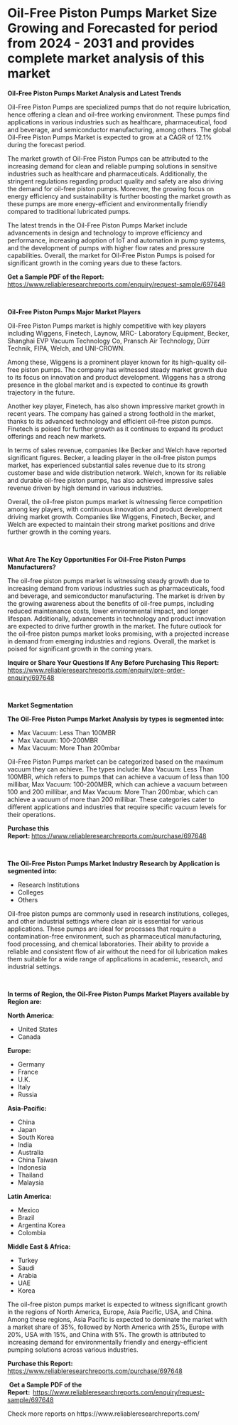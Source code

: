 <p><h1>Oil-Free Piston Pumps Market Size Growing and Forecasted for period from 2024 - 2031 and provides complete market analysis of this market</h1></p><p><strong>Oil-Free Piston Pumps Market Analysis and Latest Trends</strong></p>
<p><p>Oil-Free Piston Pumps are specialized pumps that do not require lubrication, hence offering a clean and oil-free working environment. These pumps find applications in various industries such as healthcare, pharmaceutical, food and beverage, and semiconductor manufacturing, among others. The global Oil-Free Piston Pumps Market is expected to grow at a CAGR of 12.1% during the forecast period.</p><p>The market growth of Oil-Free Piston Pumps can be attributed to the increasing demand for clean and reliable pumping solutions in sensitive industries such as healthcare and pharmaceuticals. Additionally, the stringent regulations regarding product quality and safety are also driving the demand for oil-free piston pumps. Moreover, the growing focus on energy efficiency and sustainability is further boosting the market growth as these pumps are more energy-efficient and environmentally friendly compared to traditional lubricated pumps.</p><p>The latest trends in the Oil-Free Piston Pumps Market include advancements in design and technology to improve efficiency and performance, increasing adoption of IoT and automation in pump systems, and the development of pumps with higher flow rates and pressure capabilities. Overall, the market for Oil-Free Piston Pumps is poised for significant growth in the coming years due to these factors.</p></p>
<p><strong>Get a Sample PDF of the Report:&nbsp;</strong> <a href="https://www.reliableresearchreports.com/enquiry/request-sample/697648">https://www.reliableresearchreports.com/enquiry/request-sample/697648</a></p>
<p>&nbsp;</p>
<p><strong>Oil-Free Piston Pumps Major Market Players</strong></p>
<p><p>Oil-Free Piston Pumps market is highly competitive with key players including Wiggens, Finetech, Laynow, MRC- Laboratory Equipment, Becker, Shanghai EVP Vacuum Technology Co, Pransch Air Technology, Dürr Technik, FIPA, Welch, and UNI-CROWN. </p><p>Among these, Wiggens is a prominent player known for its high-quality oil-free piston pumps. The company has witnessed steady market growth due to its focus on innovation and product development. Wiggens has a strong presence in the global market and is expected to continue its growth trajectory in the future.</p><p>Another key player, Finetech, has also shown impressive market growth in recent years. The company has gained a strong foothold in the market, thanks to its advanced technology and efficient oil-free piston pumps. Finetech is poised for further growth as it continues to expand its product offerings and reach new markets.</p><p>In terms of sales revenue, companies like Becker and Welch have reported significant figures. Becker, a leading player in the oil-free piston pumps market, has experienced substantial sales revenue due to its strong customer base and wide distribution network. Welch, known for its reliable and durable oil-free piston pumps, has also achieved impressive sales revenue driven by high demand in various industries.</p><p>Overall, the oil-free piston pumps market is witnessing fierce competition among key players, with continuous innovation and product development driving market growth. Companies like Wiggens, Finetech, Becker, and Welch are expected to maintain their strong market positions and drive further growth in the coming years.</p></p>
<p>&nbsp;</p>
<p><strong>What Are The Key Opportunities For Oil-Free Piston Pumps Manufacturers?</strong></p>
<p><p>The oil-free piston pumps market is witnessing steady growth due to increasing demand from various industries such as pharmaceuticals, food and beverage, and semiconductor manufacturing. The market is driven by the growing awareness about the benefits of oil-free pumps, including reduced maintenance costs, lower environmental impact, and longer lifespan. Additionally, advancements in technology and product innovation are expected to drive further growth in the market. The future outlook for the oil-free piston pumps market looks promising, with a projected increase in demand from emerging industries and regions. Overall, the market is poised for significant growth in the coming years.</p></p>
<p><strong>Inquire or Share Your Questions If Any Before Purchasing This Report:</strong> <a href="https://www.reliableresearchreports.com/enquiry/pre-order-enquiry/697648">https://www.reliableresearchreports.com/enquiry/pre-order-enquiry/697648</a></p>
<p>&nbsp;</p>
<p><strong>Market Segmentation</strong></p>
<p><strong>The Oil-Free Piston Pumps Market Analysis by types is segmented into:</strong></p>
<p><ul><li>Max Vacuum: Less Than 100MBR</li><li>Max Vacuum: 100-200MBR</li><li>Max Vacuum: More Than 200mbar</li></ul></p>
<p><p>Oil-Free Piston Pumps market can be categorized based on the maximum vacuum they can achieve. The types include: Max Vacuum: Less Than 100MBR, which refers to pumps that can achieve a vacuum of less than 100 millibar, Max Vacuum: 100-200MBR, which can achieve a vacuum between 100 and 200 millibar, and Max Vacuum: More Than 200mbar, which can achieve a vacuum of more than 200 millibar. These categories cater to different applications and industries that require specific vacuum levels for their operations.</p></p>
<p><strong>Purchase this Report:&nbsp;</strong><a href="https://www.reliableresearchreports.com/purchase/697648">https://www.reliableresearchreports.com/purchase/697648</a></p>
<p>&nbsp;</p>
<p><strong>The Oil-Free Piston Pumps Market Industry Research by Application is segmented into:</strong></p>
<p><ul><li>Research Institutions</li><li>Colleges</li><li>Others</li></ul></p>
<p><p>Oil-free piston pumps are commonly used in research institutions, colleges, and other industrial settings where clean air is essential for various applications. These pumps are ideal for processes that require a contamination-free environment, such as pharmaceutical manufacturing, food processing, and chemical laboratories. Their ability to provide a reliable and consistent flow of air without the need for oil lubrication makes them suitable for a wide range of applications in academic, research, and industrial settings.</p></p>
<p>&nbsp;</p>
<p><strong>In terms of Region, the Oil-Free Piston Pumps Market Players available by Region are:</strong></p>
<p>
    <p> <strong> North America: </strong>
        <ul>
            <li>United States</li>
            <li>Canada</li>
        </ul>
        </p> 
    <p> <strong> Europe: </strong>
        <ul>
            <li>Germany</li>
            <li>France</li>
            <li>U.K.</li>
            <li>Italy</li>
            <li>Russia</li>
        </ul>
        </p> 
    <p> <strong> Asia-Pacific: </strong>
        <ul>
            <li>China</li>
            <li>Japan</li>
            <li>South Korea</li>
            <li>India</li>
            <li>Australia</li>
            <li>China Taiwan</li>
            <li>Indonesia</li>
            <li>Thailand</li>
            <li>Malaysia</li>
        </ul>
        </p> 
    <p> <strong> Latin America: </strong>
        <ul>
            <li>Mexico</li>
            <li>Brazil</li>
            <li>Argentina Korea</li>
            <li>Colombia</li>
        </ul>
        </p> 
    <p> <strong> Middle East & Africa: </strong>
        <ul>
            <li>Turkey</li>
            <li>Saudi</li>
            <li>Arabia</li>
            <li>UAE</li>
            <li>Korea</li>
        </ul>
    </p>
    </p>
<p><p>The oil-free piston pumps market is expected to witness significant growth in the regions of North America, Europe, Asia Pacific, USA, and China. Among these regions, Asia Pacific is expected to dominate the market with a market share of 35%, followed by North America with 25%, Europe with 20%, USA with 15%, and China with 5%. The growth is attributed to increasing demand for environmentally friendly and energy-efficient pumping solutions across various industries.</p></p>
<p><strong>Purchase this Report: </strong><a href="https://www.reliableresearchreports.com/purchase/697648">https://www.reliableresearchreports.com/purchase/697648</a></p>
<p>&nbsp;<strong>Get a Sample PDF of the Report:&nbsp;&nbsp;</strong><a href="https://www.reliableresearchreports.com/enquiry/request-sample/697648">https://www.reliableresearchreports.com/enquiry/request-sample/697648</a></p>
<p><strong></strong></p>
<p>Check more reports on https://www.reliableresearchreports.com/</p>
